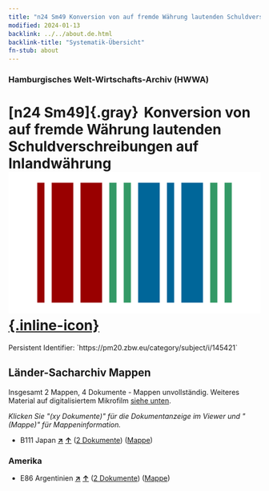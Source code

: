 ```yaml
---
title: "n24 Sm49 Konversion von auf fremde Währung lautenden Schuldverschreibungen auf Inlandwährung"
modified: 2024-01-13
backlink: ../../about.de.html
backlink-title: "Systematik-Übersicht"
fn-stub: about
---
```


### Hamburgisches Welt-Wirtschafts-Archiv (HWWA)

# [n24 Sm49]{.gray}&#8201; Konversion von auf fremde Währung lautenden Schuldverschreibungen auf Inlandwährung &#160; [![Wikidata](/images/Wikidata-logo.svg "Wikidata"){.inline-icon}](http://www.wikidata.org/entity/Q104711067)

<div class="hint">Persistent Identifier: `https://pm20.zbw.eu/category/subject/i/145421`</div>







## Länder-Sacharchiv Mappen






Insgesamt 2 Mappen, 4 Dokumente - Mappen unvollständig. Weiteres Material auf digitalisiertem Mikrofilm [siehe unten](#filmsections).

_Klicken Sie "(xy Dokumente)" für die Dokumentanzeige im Viewer und "(Mappe)" für Mappeninformation._



- B111 Japan [**&nearr;**](../../../geo/i/141272/about.de.html "Japan (alle Mappen)") [**&uarr;**](../../../geo/about.de.html#B111 "Ländersystematik") (<a href="https://pm20.zbw.eu/iiifview/folder/sh/141272,145421" title="über: Japan : Konversion von auf fremde Währung lautenden Schuldverschreibungen auf Inlandwährung" target="_blank">2 Dokumente</a>) ([Mappe](../../../../folder/sh/1412xx/141272/1454xx/145421/about.de.html))

### Amerika

- E86 Argentinien [**&nearr;**](../../../geo/i/141692/about.de.html "Argentinien (alle Mappen)") [**&uarr;**](../../../geo/about.de.html#E86 "Ländersystematik") (<a href="https://pm20.zbw.eu/iiifview/folder/sh/141692,145421" title="über: Argentinien : Konversion von auf fremde Währung lautenden Schuldverschreibungen auf Inlandwährung" target="_blank">2 Dokumente</a>) ([Mappe](../../../../folder/sh/1416xx/141692/1454xx/145421/about.de.html))



<a id="filmsections" />













